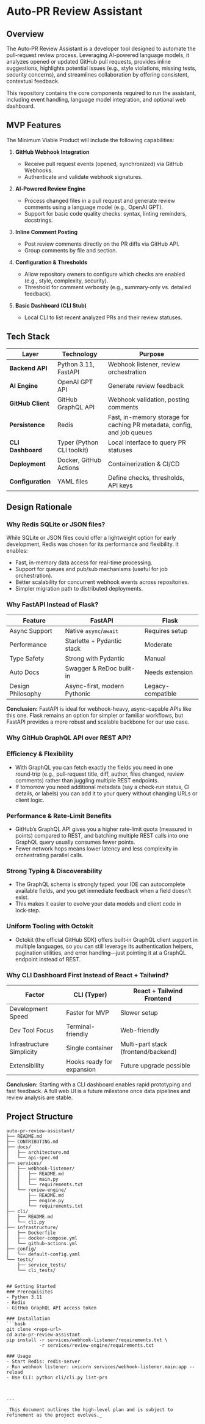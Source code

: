 # Auto‑PR Review Assistant

## Overview

The Auto‑PR Review Assistant is a developer tool designed to automate the pull‑request review process. Leveraging AI-powered language models, it analyzes opened or updated GitHub pull requests, provides inline suggestions, highlights potential issues (e.g., style violations, missing tests, security concerns), and streamlines collaboration by offering consistent, contextual feedback.

This repository contains the core components required to run the assistant, including event handling, language model integration, and optional web dashboard.

## MVP Features

The Minimum Viable Product will include the following capabilities:

1. **GitHub Webhook Integration**  
   - Receive pull request events (opened, synchronized) via GitHub Webhooks.  
   - Authenticate and validate webhook signatures.

2. **AI‑Powered Review Engine**  
   - Process changed files in a pull request and generate review comments using a language model (e.g., OpenAI GPT).  
   - Support for basic code quality checks: syntax, linting reminders, docstrings.

3. **Inline Comment Posting**  
   - Post review comments directly on the PR diffs via GitHub API.  
   - Group comments by file and section.

4. **Configuration & Thresholds**  
   - Allow repository owners to configure which checks are enabled (e.g., style, complexity, security).  
   - Threshold for comment verbosity (e.g., summary‑only vs. detailed feedback).

5. **Basic Dashboard (CLI Stub)**  
   - Local CLI to list recent analyzed PRs and their review statuses.  

## Tech Stack

| Layer            | Technology                 | Purpose                                                                    |
|------------------|----------------------------|----------------------------------------------------------------------------|
| **Backend API**  | Python 3.11, FastAPI       | Webhook listener, review orchestration                                     |
| **AI Engine**    | OpenAI GPT API             | Generate review feedback                                                   |
| **GitHub Client**| GitHub GraphQL API         | Webhook validation, posting comments                                       |
| **Persistence**  | Redis                      | Fast, in-memory storage for caching PR metadata, config, and job queues    |
| **CLI Dashboard**| Typer (Python CLI toolkit) | Local interface to query PR statuses                                       |
| **Deployment**   | Docker, GitHub Actions     | Containerization & CI/CD                                                   |
| **Configuration**| YAML files                 | Define checks, thresholds, API keys                                        |



## Design Rationale


### Why Redis SQLite or JSON files?

While SQLite or JSON files could offer a lightweight option for early development, Redis was chosen for its performance and flexibility. It enables:

- Fast, in-memory data access for real-time processing.  
- Support for queues and pub/sub mechanisms (useful for job orchestration).  
- Better scalability for concurrent webhook events across repositories.  
- Simpler migration path to distributed deployments.

### Why FastAPI Instead of Flask?

| Feature            | FastAPI                               | Flask                                |
|--------------------|---------------------------------------|--------------------------------------|
| Async Support      |  Native `async`/`await`               |  Requires setup                      |
| Performance        |  Starlette + Pydantic stack           | Moderate                             |
| Type Safety        |  Strong with Pydantic                 | Manual                               |
| Auto Docs          |  Swagger & ReDoc built-in             | Needs extension                      |
| Design Philosophy  |  Async-first, modern Pythonic         | Legacy-compatible                    |

**Conclusion:** FastAPI is ideal for webhook-heavy, async-capable APIs like this one. Flask remains an option for simpler or familiar workflows, but FastAPI provides a more robust and scalable backbone for our use case.

### Why GitHub GraphQL API over REST API?

### Efficiency & Flexibility

- With GraphQL you can fetch exactly the fields you need in one round‑trip (e.g., pull‑request title, diff, author, files changed, review comments) rather than juggling multiple REST endpoints.  
- If tomorrow you need additional metadata (say a check‑run status, CI details, or labels) you can add it to your query without changing URLs or client logic.

### Performance & Rate‑Limit Benefits

- GitHub’s GraphQL API gives you a higher rate‑limit quota (measured in points) compared to REST, and batching multiple REST calls into one GraphQL query usually consumes fewer points.  
- Fewer network hops means lower latency and less complexity in orchestrating parallel calls.

### Strong Typing & Discoverability

- The GraphQL schema is strongly typed: your IDE can autocomplete available fields, and you get immediate feedback when a field doesn’t exist.  
- This makes it easier to evolve your data models and client code in lock‑step.

### Uniform Tooling with Octokit

- Octokit (the official GitHub SDK) offers built‑in GraphQL client support in multiple languages, so you can still leverage its authentication helpers, pagination utilities, and error handling—just pointing it at a GraphQL endpoint instead of REST.

### Why CLI Dashboard First Instead of React + Tailwind?

| Factor                     | CLI (Typer)                    | React + Tailwind Frontend              |
|----------------------------|--------------------------------|----------------------------------------|
| Development Speed          |  Faster for MVP                |  Slower setup                          |
| Dev Tool Focus             |  Terminal-friendly             |  Web-friendly                          |
| Infrastructure Simplicity  |  Single container              |  Multi-part stack (frontend/backend)   |
| Extensibility              |  Hooks ready for expansion     |  Future upgrade possible               |

**Conclusion:** Starting with a CLI dashboard enables rapid prototyping and fast feedback. A full web UI is a future milestone once data pipelines and review analysis are stable.

## Project Structure

```text
auto‑pr-review-assistant/
├── README.md
├── CONTRIBUTING.md
├── docs/
│   ├── architecture.md
│   └── api-spec.md
├── services/
│   ├── webhook-listener/
│   │   ├── README.md
│   │   ├── main.py
│   │   └── requirements.txt
│   └── review-engine/
│       ├── README.md
│       ├── engine.py
│       └── requirements.txt
├── cli/
│   ├── README.md
│   └── cli.py
├── infrastructure/
│   ├── Dockerfile
│   ├── docker-compose.yml
│   └── github-actions.yml
├── config/
│   └── default-config.yaml
└── tests/
    ├── service_tests/
    └── cli_tests/


## Getting Started
### Prerequisites
- Python 3.11
- Redis
- GitHub GraphQL API access token

### Installation
```bash
git clone <repo-url>
cd auto-pr-review-assistant
pip install -r services/webhook-listener/requirements.txt \
            -r services/review-engine/requirements.txt

### Usage
- Start Redis: redis-server
- Run webhook listener: uvicorn services/webhook-listener.main:app --reload
- Use CLI: python cli/cli.py list-prs           



---

_This document outlines the high‑level plan and is subject to refinement as the project evolves._
